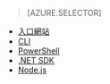 > [AZURE.SELECTOR]
- [入口網站](../articles/data-lake-analytics/data-lake-analytics-manage-use-portal.md)
- [CLI](../articles/data-lake-analytics/data-lake-analytics-manage-use-cli.md)
- [PowerShell](../articles/data-lake-analytics/data-lake-analytics-manage-use-powershell.md)
- [.NET SDK](../articles/data-lake-analytics/data-lake-analytics-manage-use-dotnet-sdk.md)
- [Node.js](../articles/data-lake-analytics/data-lake-analytics-manage-use-nodejs.md)

<!---HONumber=AcomDC_0928_2016-->
